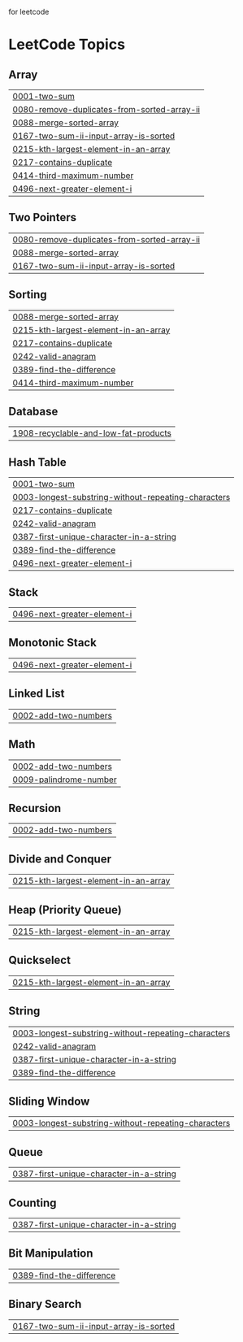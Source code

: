 for leetcode

<!---LeetCode Topics Start-->
# LeetCode Topics
## Array
|  |
| ------- |
| [0001-two-sum](https://github.com/Amansaxena132/leetcodeSolution/tree/master/0001-two-sum) |
| [0080-remove-duplicates-from-sorted-array-ii](https://github.com/Amansaxena132/leetcodeSolution/tree/master/0080-remove-duplicates-from-sorted-array-ii) |
| [0088-merge-sorted-array](https://github.com/Amansaxena132/leetcodeSolution/tree/master/0088-merge-sorted-array) |
| [0167-two-sum-ii-input-array-is-sorted](https://github.com/Amansaxena132/leetcodeSolution/tree/master/0167-two-sum-ii-input-array-is-sorted) |
| [0215-kth-largest-element-in-an-array](https://github.com/Amansaxena132/leetcodeSolution/tree/master/0215-kth-largest-element-in-an-array) |
| [0217-contains-duplicate](https://github.com/Amansaxena132/leetcodeSolution/tree/master/0217-contains-duplicate) |
| [0414-third-maximum-number](https://github.com/Amansaxena132/leetcodeSolution/tree/master/0414-third-maximum-number) |
| [0496-next-greater-element-i](https://github.com/Amansaxena132/leetcodeSolution/tree/master/0496-next-greater-element-i) |
## Two Pointers
|  |
| ------- |
| [0080-remove-duplicates-from-sorted-array-ii](https://github.com/Amansaxena132/leetcodeSolution/tree/master/0080-remove-duplicates-from-sorted-array-ii) |
| [0088-merge-sorted-array](https://github.com/Amansaxena132/leetcodeSolution/tree/master/0088-merge-sorted-array) |
| [0167-two-sum-ii-input-array-is-sorted](https://github.com/Amansaxena132/leetcodeSolution/tree/master/0167-two-sum-ii-input-array-is-sorted) |
## Sorting
|  |
| ------- |
| [0088-merge-sorted-array](https://github.com/Amansaxena132/leetcodeSolution/tree/master/0088-merge-sorted-array) |
| [0215-kth-largest-element-in-an-array](https://github.com/Amansaxena132/leetcodeSolution/tree/master/0215-kth-largest-element-in-an-array) |
| [0217-contains-duplicate](https://github.com/Amansaxena132/leetcodeSolution/tree/master/0217-contains-duplicate) |
| [0242-valid-anagram](https://github.com/Amansaxena132/leetcodeSolution/tree/master/0242-valid-anagram) |
| [0389-find-the-difference](https://github.com/Amansaxena132/leetcodeSolution/tree/master/0389-find-the-difference) |
| [0414-third-maximum-number](https://github.com/Amansaxena132/leetcodeSolution/tree/master/0414-third-maximum-number) |
## Database
|  |
| ------- |
| [1908-recyclable-and-low-fat-products](https://github.com/Amansaxena132/leetcodeSolution/tree/master/1908-recyclable-and-low-fat-products) |
## Hash Table
|  |
| ------- |
| [0001-two-sum](https://github.com/Amansaxena132/leetcodeSolution/tree/master/0001-two-sum) |
| [0003-longest-substring-without-repeating-characters](https://github.com/Amansaxena132/leetcodeSolution/tree/master/0003-longest-substring-without-repeating-characters) |
| [0217-contains-duplicate](https://github.com/Amansaxena132/leetcodeSolution/tree/master/0217-contains-duplicate) |
| [0242-valid-anagram](https://github.com/Amansaxena132/leetcodeSolution/tree/master/0242-valid-anagram) |
| [0387-first-unique-character-in-a-string](https://github.com/Amansaxena132/leetcodeSolution/tree/master/0387-first-unique-character-in-a-string) |
| [0389-find-the-difference](https://github.com/Amansaxena132/leetcodeSolution/tree/master/0389-find-the-difference) |
| [0496-next-greater-element-i](https://github.com/Amansaxena132/leetcodeSolution/tree/master/0496-next-greater-element-i) |
## Stack
|  |
| ------- |
| [0496-next-greater-element-i](https://github.com/Amansaxena132/leetcodeSolution/tree/master/0496-next-greater-element-i) |
## Monotonic Stack
|  |
| ------- |
| [0496-next-greater-element-i](https://github.com/Amansaxena132/leetcodeSolution/tree/master/0496-next-greater-element-i) |
## Linked List
|  |
| ------- |
| [0002-add-two-numbers](https://github.com/Amansaxena132/leetcodeSolution/tree/master/0002-add-two-numbers) |
## Math
|  |
| ------- |
| [0002-add-two-numbers](https://github.com/Amansaxena132/leetcodeSolution/tree/master/0002-add-two-numbers) |
| [0009-palindrome-number](https://github.com/Amansaxena132/leetcodeSolution/tree/master/0009-palindrome-number) |
## Recursion
|  |
| ------- |
| [0002-add-two-numbers](https://github.com/Amansaxena132/leetcodeSolution/tree/master/0002-add-two-numbers) |
## Divide and Conquer
|  |
| ------- |
| [0215-kth-largest-element-in-an-array](https://github.com/Amansaxena132/leetcodeSolution/tree/master/0215-kth-largest-element-in-an-array) |
## Heap (Priority Queue)
|  |
| ------- |
| [0215-kth-largest-element-in-an-array](https://github.com/Amansaxena132/leetcodeSolution/tree/master/0215-kth-largest-element-in-an-array) |
## Quickselect
|  |
| ------- |
| [0215-kth-largest-element-in-an-array](https://github.com/Amansaxena132/leetcodeSolution/tree/master/0215-kth-largest-element-in-an-array) |
## String
|  |
| ------- |
| [0003-longest-substring-without-repeating-characters](https://github.com/Amansaxena132/leetcodeSolution/tree/master/0003-longest-substring-without-repeating-characters) |
| [0242-valid-anagram](https://github.com/Amansaxena132/leetcodeSolution/tree/master/0242-valid-anagram) |
| [0387-first-unique-character-in-a-string](https://github.com/Amansaxena132/leetcodeSolution/tree/master/0387-first-unique-character-in-a-string) |
| [0389-find-the-difference](https://github.com/Amansaxena132/leetcodeSolution/tree/master/0389-find-the-difference) |
## Sliding Window
|  |
| ------- |
| [0003-longest-substring-without-repeating-characters](https://github.com/Amansaxena132/leetcodeSolution/tree/master/0003-longest-substring-without-repeating-characters) |
## Queue
|  |
| ------- |
| [0387-first-unique-character-in-a-string](https://github.com/Amansaxena132/leetcodeSolution/tree/master/0387-first-unique-character-in-a-string) |
## Counting
|  |
| ------- |
| [0387-first-unique-character-in-a-string](https://github.com/Amansaxena132/leetcodeSolution/tree/master/0387-first-unique-character-in-a-string) |
## Bit Manipulation
|  |
| ------- |
| [0389-find-the-difference](https://github.com/Amansaxena132/leetcodeSolution/tree/master/0389-find-the-difference) |
## Binary Search
|  |
| ------- |
| [0167-two-sum-ii-input-array-is-sorted](https://github.com/Amansaxena132/leetcodeSolution/tree/master/0167-two-sum-ii-input-array-is-sorted) |
<!---LeetCode Topics End-->